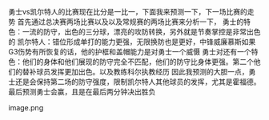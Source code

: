 勇士vs凯尔特人的比赛现在比分是一比一，下面我来预测一下，下一场比赛的走势
首先通过总决赛两场比赛以及以及常规赛的两场比赛来分析一下，
勇士的特色：一流的防守，出色的三分球，漂亮的攻防转换，另外就是节奏掌控是非常出色的
凯尔特人：错位形成单打的能力更强，无限换防也是更好，中锋威廉慕斯如果G3伤势有所恢复的话，他的护框和盖帽能力是对勇士一个威慑
勇士对还有一个特色：他们的身体和他们展现的防守完全不匹配，他们的防守比身体更强。第二个他们的替补球员发挥更加出色。以及教练科尔执教经历 
因此我预测的大胆一点，勇士还是会保持第二场的防守强度，限制凯尔特人其他球员的发挥，尤其是霍福德。
最后预测勇士会赢，且是在最后两分钟决出胜负


image.png